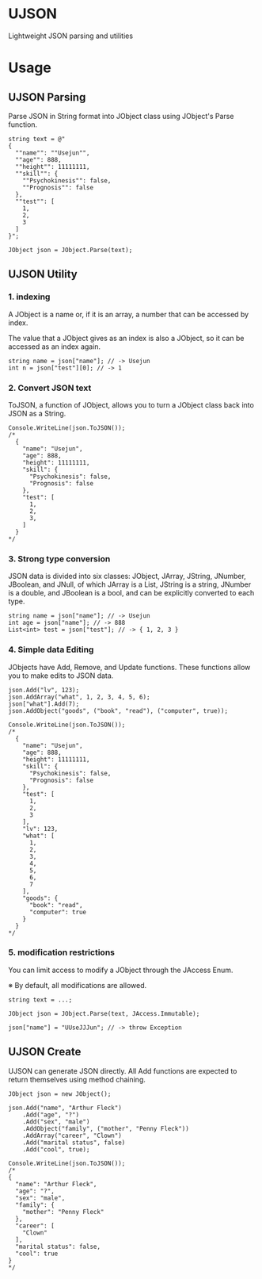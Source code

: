 # UJSON
Lightweight JSON parsing and utilities <br/>

# Usage
## UJSON Parsing
Parse JSON in String format into JObject class using JObject's Parse function. 
```
string text = @"
{
  ""name"": ""Usejun"",
  ""age"": 888,
  ""height"": 11111111,
  ""skill"": {
    ""Psychokinesis"": false,
    ""Prognosis"": false
  },
  ""test"": [
    1,
    2,
    3
  ]
}";
  
JObject json = JObject.Parse(text);
```


## UJSON Utility
### 1. indexing
A JObject is a name or, if it is an array, a number that can be accessed by index.

The value that a JObject gives as an index is also a JObject, so it can be accessed as an index again.

```
string name = json["name"]; // -> Usejun
int n = json["test"][0]; // -> 1
```

### 2. Convert JSON text
ToJSON, a function of JObject, allows you to turn a JObject class back into JSON as a String.

```
Console.WriteLine(json.ToJSON());
/*
  {
    "name": "Usejun",
    "age": 888,
    "height": 11111111,
    "skill": {
      "Psychokinesis": false,
      "Prognosis": false
    },
    "test": [
      1,
      2,
      3,
    ]
  }
*/
```

### 3. Strong type conversion
JSON data is divided into six classes: JObject, JArray, JString, JNumber, JBoolean, and JNull, of which JArray is a List<JObject>, JString is a string, JNumber is a double, and JBoolean is a bool, and can be explicitly converted to each type.

```
string name = json["name"]; // -> Usejun
int age = json["name"]; // -> 888
List<int> test = json["test"]; // -> { 1, 2, 3 }
```

### 4. Simple data Editing
JObjects have Add, Remove, and Update functions. These functions allow you to make edits to JSON data.

```
json.Add("lv", 123);
json.AddArray("what", 1, 2, 3, 4, 5, 6);
json["what"].Add(7);
json.AddObject("goods", ("book", "read"), ("computer", true));

Console.WriteLine(json.ToJSON());
/*
  {
    "name": "Usejun",
    "age": 888,
    "height": 11111111,
    "skill": {
      "Psychokinesis": false,
      "Prognosis": false
    },
    "test": [
      1,
      2,
      3
    ],
    "lv": 123,
    "what": [
      1,
      2,
      3,
      4,
      5,
      6,
      7
    ],
    "goods": {
      "book": "read",
      "computer": true
    }
  }
*/

```

### 5. modification restrictions
You can limit access to modify a JObject through the JAccess Enum.

※ By default, all modifications are allowed.

```
string text = ...;

JObject json = JObject.Parse(text, JAccess.Immutable);

json["name"] = "UUseJJJun"; // -> throw Exception   

```

## UJSON Create
UJSON can generate JSON directly. All Add functions are expected to return themselves using method chaining.

```
JObject json = new JObject();

json.Add("name", "Arthur Fleck")
    .Add("age", "?")
    .Add("sex", "male")
    .AddObject("family", ("mother", "Penny Fleck"))
    .AddArray("career", "Clown")
    .Add("marital status", false)
    .Add("cool", true);

Console.WriteLine(json.ToJSON());
/*
{
  "name": "Arthur Fleck",
  "age": "?",
  "sex": "male",
  "family": {
    "mother": "Penny Fleck"
  },
  "career": [
    "Clown"
  ],
  "marital status": false,
  "cool": true
}
*/
```
